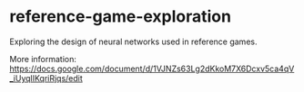 # reference-game-exploration
Exploring the design of neural networks used in reference games. 

More information: 
https://docs.google.com/document/d/1VJNZs63Lg2dKkoM7X6Dcxv5ca4qV_iUyqlIKqriRjqs/edit
